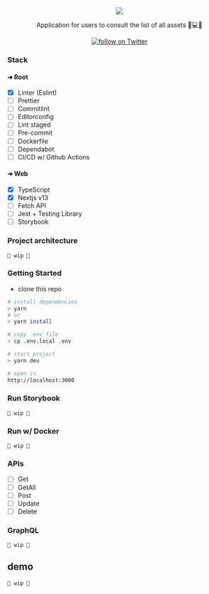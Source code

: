 <div align="center">

  <img src="https://user-images.githubusercontent.com/65451957/206251166-f0d923a6-18d0-400c-845b-065092c9b29a.png" />
  
  <p>Application for users to consult the list of all assets 🔧💻🚜</p>
  
  <a href="https://twitter.com/intent/follow?screen_name=biantris_">
     <img src="https://img.shields.io/twitter/follow/biantris_?style=social&logo=twitter"
      alt="follow on Twitter">
  </a>

</div>

### Stack

#### ➜ Root
- [x] Linter (Eslint)
- [ ] Prettier
- [ ] Commitlint
- [ ] Editorconfig
- [ ] Lint staged
- [ ] Pre-commit
- [ ] Dockerfile
- [ ] Dependabot
- [ ] CI/CD w/ Github Actions

#### ➜ Web
- [x] TypeScript
- [x] Nextjs v13
- [ ] Fetch API
- [ ] Jest + Testing Library
- [ ] Storybook

### Project architecture
`🚧 wip 🚧`

### Getting Started
- clone this repo

```sh
# install dependencies
> yarn
# or
> yarn install

# copy .env file
> cp .env.local .env

# start project
> yarn dev

# open in
http://localhost:3000
```
### Run Storybook
`🚧 wip 🚧`

### Run w/ Docker
`🚧 wip 🚧`

### APIs
- [ ] Get
- [ ] GetAll
- [ ] Post
- [ ] Update
- [ ] Delete

### GraphQL
`🚧 wip 🚧`

## demo
`🚧 wip 🚧`
